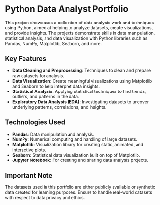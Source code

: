# Python Data Analyst Portfolio

This project showcases a collection of data analysis work and techniques using Python, aimed at helping to analyze datasets, create visualizations, and provide insights. The projects demonstrate skills in data manipulation, statistical analysis, and data visualization with Python libraries such as Pandas, NumPy, Matplotlib, Seaborn, and more.

## Key Features

- **Data Cleaning and Preprocessing**: Techniques to clean and prepare raw datasets for analysis.
- **Data Visualization**: Create meaningful visualizations using Matplotlib and Seaborn to help interpret data insights.
- **Statistical Analysis**: Applying statistical techniques to find trends, outliers, and patterns in the data.
- **Exploratory Data Analysis (EDA)**: Investigating datasets to uncover underlying patterns, correlations, and insights.

## Technologies Used

- **Pandas**: Data manipulation and analysis.
- **NumPy**: Numerical computing and handling of large datasets.
- **Matplotlib**: Visualization library for creating static, animated, and interactive plots.
- **Seaborn**: Statistical data visualization built on top of Matplotlib.
- **Jupyter Notebook**: For creating and sharing data analysis projects.

## Important Note

The datasets used in this portfolio are either publicly available or synthetic data created for learning purposes. Ensure to handle real-world datasets with respect to data privacy and ethics.
